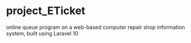 # project_ETicket
online queue program on a web-based computer repair shop information system, built using Laravel 10
